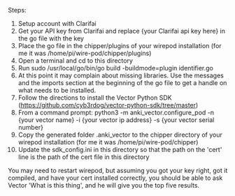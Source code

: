 Steps:

1. Setup account with Clarifai
2. Get your API key from Clarifai and replace {your Clarifai api key here} in the go file with the key
3. Place the go file in the chipper/plugins of your wirepod installation (for me it was /home/pi/wire-pod/chipper/plugins)
4. Open a terminal and cd to this directory
5. Run sudo /usr/local/go/bin/go build -buildmode=plugin identifier.go
6. At this point it may complain about missing libraries. Use the messages and the imports section at the beginning of the go file to get a handle on what needs to be installed.
7. Follow the directions to install the Vector Python SDK (https://github.com/cyb3rdog/vector-python-sdk/tree/master)
8. From a command prompt: python3 -m anki_vector.configure_pod -n {your vector name} -i {your vector ip address} -s {your vector serial number}
9. Copy the generated folder .anki_vector to the chipper directory of your wirepod installation (for me it was /home/pi/wire-pod/chipper)
10. Update the sdk_config.ini in this directory so that the path on the 'cert' line is the path of the cert file in this directory


You may need to restart wirepod, but assuming you got your key right, got it compiled, and have your cert installed correctly, you should be able to ask Vector 'What is this thing', and he will give you the top five results.
